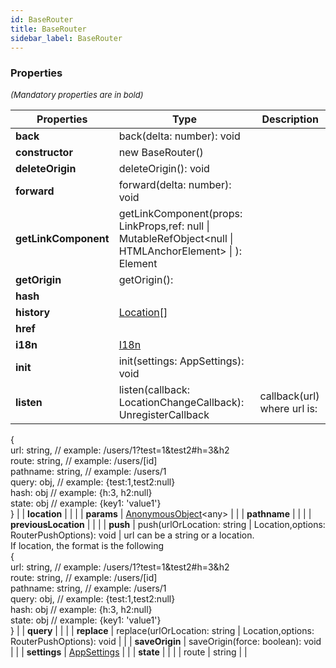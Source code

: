 ```yaml
---
id: BaseRouter
title: BaseRouter
sidebar_label: BaseRouter
---
```




### Properties

<font size="2"><i>(Mandatory properties are in bold)</i></font>

| Properties | Type | Description |
| --------- | ---- | ----------- |
| **back** | back(delta: number): void |  |
| **constructor** | new BaseRouter() |  |
| **deleteOrigin** | deleteOrigin(): void |  |
| **forward** | forward(delta: number): void |  |
| **getLinkComponent** | getLinkComponent(props: LinkProps,ref: null \| MutableRefObject<null \| HTMLAnchorElement\> \| ): Element |  |
| **getOrigin** | getOrigin():  |  |
| **hash** |  |  |
| **history** | [Location](/framework-api/interfaces/Location.md)[] |  |
| **href** |  |  |
| **i18n** | [I18n](/framework-api/interfaces/I18n.md) |  |
| **init** | init(settings: AppSettings): void |  |
| **listen** | listen(callback: LocationChangeCallback): UnregisterCallback | callback(url) where url is:  
{  
  url: string, // example: /users/1?test=1&test2#h=3&h2  
  route: string, // example: /users/[id]  
  pathname: string, // example: /users/1  
  query: obj, // example: {test:1,test2:null}  
  hash: obj // example: {h:3, h2:null}  
  state: obj // example: {key1: 'value1'}  
} |
| **location** |  |  |
| **params** | [AnonymousObject](/framework-api/interfaces/AnonymousObject.md)<any\> |  |
| **pathname** |  |  |
| **previousLocation** |  |  |
| **push** | push(urlOrLocation: string \| Location,options: RouterPushOptions): void | url can be a string or a location.  
If location, the format is the following  
{  
  url: string, // example: /users/1?test=1&test2#h=3&h2  
  route: string, // example: /users/[id]  
  pathname: string, // example: /users/1  
  query: obj, // example: {test:1,test2:null}  
  hash: obj // example: {h:3, h2:null}  
  state: obj // example: {key1: 'value1'}  
} |
| **query** |  |  |
| **replace** | replace(urlOrLocation: string \| Location,options: RouterPushOptions): void |  |
| **saveOrigin** | saveOrigin(force: boolean): void |  |
| **settings** | [AppSettings](/framework-api/interfaces/AppSettings.md) |  |
| **state** |  |  |
| route | string |  |

